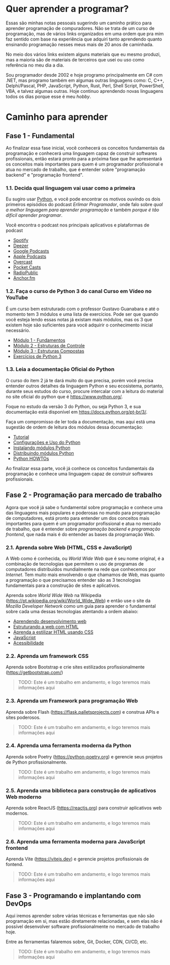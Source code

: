 # Quer aprender a programar?

Essas são minhas notas pessoais sugerindo um caminho prático para aprender
programação de compuradores. Não se trata de um curso de programação, mas
de vários links organizados em uma ordem que pra mim faz sentido com base na
experiência que adquiri tanto aprendendo quanto ensinando programação nesses
meus mais de 20 anos de caminhada.

No meio dos vários links existem alguns materiais que eu mesmo produzi,
mas a maioria são de materiais de terceiros que usei ou uso como referência
no meu dia a dia.

Sou programador desde 2002 e hoje programo principalmente em C# com .NET,
mas programo também em algumas outras linguagens como: C, C++, Delphi/Pascal,
PHP, JavaScript, Python, Rust, Perl, Shell Script, PowerShell, VBA, e talvez
algumas outras. Hoje continuo aprendendo novas linguagens todos os dias
porque esse é meu *hobby*.

# Caminho para aprender

## Fase 1 - Fundamental

Ao finalizar essa fase inicial, você conhecerá os conceitos fundamentais da
programação e conhecerá uma linguagem capaz de construir softwares profissionais,
então estará pronto para a próxima fase que lhe apresentará os conceitos mais
importantes para quem é um programador profissional e atua no mercado de
trabalho, que é entender sobre "programação backend" e "programação frontend".

### 1.1. Decida qual linguagem vai usar como a primeira

Eu sugiro usar [Python](https://python.org), e você pode encontrar os motivos
ouvindo os dois primeiros episódios do podcast *Erlimar Programador*, onde falo
sobre *qual a melhor linguagem para aprender programação* e também
*porque é tão difícil aprender programar*.

Você encontra o podcast nos principais aplicativos e plataformas de podcast

* [Spotify](https://open.spotify.com/show/5mwVg3sSxcB3jWjQduGvfx)
* [Deezer](https://www.deezer.com/pt/show/3323562)
* [Google Podcasts](https://www.google.com/podcasts?feed=aHR0cHM6Ly9hbmNob3IuZm0vcy8xZjAzOTJkYy9wb2RjYXN0L3Jzcw==)
* [Apple Podcasts](https://podcasts.apple.com/pt/podcast/erlimar-programador/id1513740141)
* [Overcast](https://overcast.fm/itunes1513740141/erlimar-programador)
* [Pocket Casts](https://pca.st/p8vghzum)
* [RadioPublic](https://radiopublic.com/erlimar-programador-WoyvXr)
* [Anchor.fm](https://anchor.fm/erlimar-programador)

### 1.2. Faça o curso de Python 3 do canal Curso em Vídeo no YouTube

É um curso bem estruturado com o professor Gustavo Guanabara e até o momento
tem 3 módulos e uma lista de exercícios. Pode ser que quando você esteja lendo
essas notas já existam mais módulos, mas os 3 que existem hoje são suficientes
para você adquirir o conhecimento inicial necessário.

* [Módulo 1 - Fundamentos](https://www.youtube.com/watch?v=S9uPNppGsGo&list=PLHz_AreHm4dlKP6QQCekuIPky1CiwmdI6)
* [Módulo 2 - Estruturas de Controle](https://www.youtube.com/watch?v=nJkVHusJp6E&list=PLHz_AreHm4dk_nZHmxxf_J0WRAqy5Czye)
* [Módulo 3 - Estruturas Compostas](https://www.youtube.com/watch?v=0LB3FSfjvao&list=PLHz_AreHm4dksnH2jVTIVNviIMBVYyFnH)
* [Exercícios de Python 3](https://www.youtube.com/watch?v=nIHq1MtJaKs&list=PLHz_AreHm4dm6wYOIW20Nyg12TAjmMGT-)

### 1.3. Leia a documentação Oficial do Python

O curso do item 2 já te dará muito do que precisa, porém você precisa entender
outros detalhes da linguagem Python e seu ecosistema, portanto, durante seus
estudos do curso, procure intercalar com a leitura do material no site oficial
do python que é https://www.python.org/.

Foque no estudo da versão 3 do Python, ou seja Python 3, e sua documentação
está disponível em https://docs.python.org/pt-br/3/.

Faça um compromisso de ler toda a documentação, mas aqui está uma sugestão
de ordem de leitura dos módulos dessa documentação:

* [Tutorial](https://docs.python.org/pt-br/3/tutorial/index.html)
* [Configurações e Uso do Python](https://docs.python.org/pt-br/3/using/index.html)
* [Instalando módulos Python](https://docs.python.org/pt-br/3/installing/index.html)
* [Distribuindo módulos Python](https://docs.python.org/pt-br/3/distributing/index.html)
* [Python HOWTOs](https://docs.python.org/pt-br/3/howto/index.html)

Ao finalizar essa parte, você já conhece os conceitos fundamentais da programação
e conhece uma linguagem capaz de construir softwares profissionais.

## Fase 2 - Programação para mercado de trabalho

Agora que você já sabe o fundamental sobre programação e conhece uma das
linguagens mais populares e poderosas no mundo para programação de computadores,
está pronto para entender um dos conceitos mais importantes para quem é um
programador profissional e atua no mercado de trabalho, que é entender sobre
*programação backend* e *programação frontend*, que nada mais é do entender
as bases da programação Web.

### 2.1. Aprenda sobre Web (HTML, CSS e JavaScript)

A Web como é conhecida, ou *World Wide Web* que é seu nome original, é a
combinação de tecnologias que permitem o uso de programas de computadores
distribuídos mundialmente na rede que conhecemos por *Internet*. Tem muito mais
envolvendo o que chamamos de *Web*, mas quanto a programação o que precisamos
entender são as 3 tecnologias fundamentais para a construção de sites e
aplicativos.

Aprenda sobre *World Wide Web* na Wikipedia (https://pt.wikipedia.org/wiki/World_Wide_Web)
e então use o site da *Mozilla Developer Network* como um guia para aprender
o fundamental sobre cada uma dessas tecnologias atentando a ordem abaixo:

* [Aprendendo desenvolvimento web](https://developer.mozilla.org/pt-BR/docs/Learn)
* [Estruturando a web com HTML](https://developer.mozilla.org/pt-BR/docs/Learn/HTML)
* [Aprenda a estilizar HTML usando CSS](https://developer.mozilla.org/pt-BR/docs/Learn/CSS)
* [JavaScript](https://developer.mozilla.org/pt-BR/docs/Learn/JavaScript)
* [Acessibilidade](https://developer.mozilla.org/pt-BR/docs/Web/Accessibility)

### 2.2. Aprenda um framework CSS

Aprenda sobre Bootstrap e crie sites estilizados profissionalmente (https://getbootstrap.com/)

> TODO: Este é um trabalho em andamento, e logo teremos mais informações aqui

### 2.3. Aprenda um Framework para programação Web

Aprenda sobre Flash (https://flask.palletsprojects.com) e construa APIs e sites
poderosos.

> TODO: Este é um trabalho em andamento, e logo teremos mais informações aqui

### 2.4. Aprenda uma ferramenta moderna da Python

Aprenda sobre Poetry (https://python-poetry.org) e gerencie seus projetos de
Python profissionalmente.

> TODO: Este é um trabalho em andamento, e logo teremos mais informações aqui

### 2.5. Aprenda uma biblioteca para construção de aplicativos Web moderno

Aprenda sobre ReactJS (https://reactjs.org) para construir aplicativos web
modernos.

> TODO: Este é um trabalho em andamento, e logo teremos mais informações aqui

### 2.6. Aprenda uma ferramenta moderna para JavaScript frontend

Aprenda Vite (https://vitejs.dev) e gerencie projetos profissionais de fontend.

> TODO: Este é um trabalho em andamento, e logo teremos mais informações aqui

## Fase 3 - Programando e implantando com DevOps

Aqui iremos aprender sobre várias técnicas e ferramentas que não são programação
em si, mas estão diretamente relacionadas, e sem elas não é possível desenvolver
software profissionalmente no mercado de trabalho hoje.

Entre as ferramentas falaremos sobre, Git, Docker, CDN, CI/CD, etc.

> TODO: Este é um trabalho em andamento, e logo teremos mais informações aqui